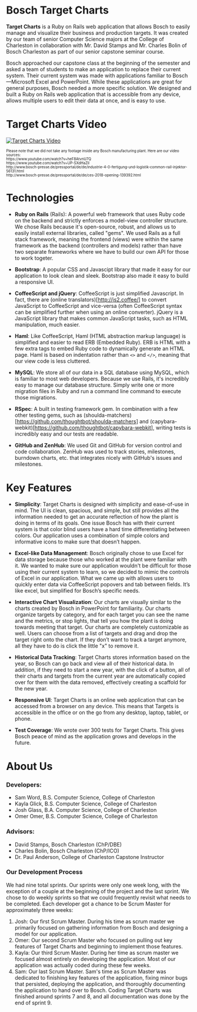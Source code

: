 # Bosch Target Charts
**Target Charts** is a Ruby on Rails web application that allows Bosch to easily manage and visualize their business and production targets. It was created by our team of senior Computer Science majors at the College of Charleston in collaboration with Mr. David Stamps and Mr. Charles Bolin of Bosch Charleston as part of our senior capstone seminar course.

Bosch approached our capstone class at the beginning of the semester and asked a team of students to make an application to replace their current system. Their current system was made with applications familiar to Bosch&mdash;Microsoft Excel and PowerPoint. While these applications are great for general purposes, Bosch needed a more specific solution. We designed and built a Ruby on Rails web application that is accessible from any device, allows multiple users to edit their data at once, and is easy to use.

# Target Charts Video
[![Target Charts Video](https://img.youtube.com/vi/ShAVnZbSqfY/0.jpg)](https://www.youtube.com/watch?v=ShAVnZbSqfY&feature=youtu.be)
<p><sup><small>
  Please note that we did not take any footage inside any Bosch manufacturing plant. Here are our video sources:
<br>
  https://www.youtube.com/watch?v=heF8AtvnU7Q <br>
  https://www.youtube.com/watch?v=UP-SXdHaZiI <br>
  http://www.bosch-presse.de/pressportal/de/de/industrie-4-0-fertigung-und-logistik-common-rail-injektor-56131.html <br>
  http://www.bosch-presse.de/pressportal/de/de/ces-2018-opening-139392.html <br>
</small></sup></p>

# Technologies
* **Ruby on Rails** (Rails): A powerful web framework that uses Ruby code on the backend and strictly enforces a model-view controller structure. We chose Rails because it's open-source, robust, and allows us to easily install external libraries, called "gems". We used Rails as a full stack framework, meaning the frontend (views) were within the same framework as the backend (controllers and models) rather than have two separate frameworks where we have to build our own API for those to work togeter.
* **Bootstrap**: A popular CSS and Javascipt library that made it easy for our application to look clean and sleek. Bootstrap also made it easy to build a responsive UI.

* **CoffeeScript and jQuery**: CoffeeScript is just simplified Javascript. In fact, there are (online translators)[http://js2.coffee/] to convert JavaScript to CoffeeScript and vice-versa (often CoffeeScript syntax can be simplified further when using an online converter). jQuery is a JavaScript library that makes common JavaScript tasks, such as HTML manipulation, much easier.

* **Haml**: Like CoffeeScript, Haml (HTML abstraction markup language) is simplified and easier to read ERB (Embedded Ruby). ERB is HTML with a few extra tags to embed Ruby code to dynamically generate an HTML page. Haml is based on indentation rather than `<>` and `</>`, meaning that our view code is less cluttered.

* **MySQL**: We store all of our data in a SQL database using MySQL, which is familiar to most web developers. Because we use Rails, it's incredibly easy to manage our database structure. Simply write one or more migration files in Ruby and run a command line command to execute those migrations.

* **RSpec**: A built in testing framework gem. In combination with a few other testing gems, such as (shoulda-matchers)[https://github.com/thoughtbot/shoulda-matchers] and (capybara-webkit)[https://github.com/thoughtbot/capybara-webkit], writing tests is incredibly easy and our tests are readable.

* **GitHub and ZenHub**: We used Git and GitHub for version control and code collaboration. ZenHub was used to track stories, milestones, burndown charts, etc. that integrates nicely with GitHub's issues and milestones.

# Key Features
* **Simplicity**: Target Charts is designed with simplicity and ease-of-use in mind. The UI is clean, spacious, and simple, but still provides all the information needed to get an accurate reflection of how the plant is doing in terms of its goals. One issue Bosch has with their current system is that color blind users have a hard time differentiating between colors. Our application uses a combination of simple colors and informative icons to make sure that doesn’t happen.

* **Excel-like Data Management**: Bosch originally chose to use Excel for data storage because those who worked at the plant were familiar with it. We wanted to make sure our application wouldn't be difficult for those using their current system to learn, so we decided to mimic the controls of Excel in our application. What we came up with allows users to quickly enter data via CoffeeScript popovers and tab between fields. It’s like excel, but simplified for Bosch’s specific needs.

* **Interactive Chart Visualization**: Our charts are visually similar to the charts created by Bosch in PowerPoint for familiarity. Our charts organize targets by category, and for each target you can see the name and the metrics, or stop lights, that tell you how the plant is doing towards meeting that target. Our charts are completely customizable as well. Users can choose from a list of targets and drag and drop the target right onto the chart. If they don’t want to track a target anymore, all they have to do is click the little "x" to remove it.

* **Historical Data Tracking**: Target Charts stores information based on the year, so Bosch can go back and view all of their historical data. In addition, if they need to start a new year, with the click of a button, all of their charts and targets from the current year are automatically copied over for them with the data removed, effectively creating a scaffold for the new year.

* **Responsive UI**: Target Charts is an online web application that can be accessed from a browser on any device. This means that Targets is accessible in the office or on the go from any desktop, laptop, tablet, or phone.

* **Test Coverage**: We wrote over 300 tests for Target Charts. This gives Bosch peace of mind as the application grows and develops in the future.

# About Us
### Developers:
* Sam Word, B.S. Computer Science, College of Charleston
* Kayla Glick, B.S. Computer Science, College of Charleston
* Josh Glass, B.A. Computer Science, College of Charleston
* Omer Omer, B.S. Computer Science, College of Charleston

### Advisors:
* David Stamps, Bosch Charleston (ChP/DBE)
* Charles Bolin, Bosch Charleston (ChP/ICO)
* Dr. Paul Anderson, College of Charleston Capstone Instructor

### Our Development Process
We had nine total sprints. Our sprints were only one week long, with the exception of a couple at the beginning of the project and the last sprint. We chose to do weekly sprints so that we could frequently revisit what needs to be completed. Each developer got a chance to be Scrum Master for approximately three weeks:
1. Josh: Our first Scrum Master. During his time as scrum master we primarily focused on gathering information from Bosch and designing a model for our application.
2. Omer: Our second Scrum Master who focused on pulling out key features of Target Charts and beginning to implement those features.
3. Kayla: Our third Scrum Master. During her time as scrum master we focused almost entirely on developing the application. Most of our application was actually coded during these few weeks.
4. Sam: Our last Scrum Master. Sam's time as Scrum Master was dedicated to finishing key features of the application, fixing minor bugs that persisted, deploying the application, and thoroughly documenting the application to hand over to Bosch. Coding Target Charts was finished around sprints 7 and 8, and all documentation was done by the end of sprint 9.

